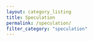 ```yaml
---
layout: category_listing
title: Speculation
permalink: /speculation/
filter_category: "speculation"
---
```


